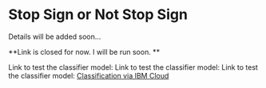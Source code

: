 # Stop Sign or Not Stop Sign

Details will be added soon...


**Link is closed for now. I will be run soon. **

Link to test the classifier model: Link to test the classifier model: Link to test the classifier model: <a href="https://my-classification-app-626164e98569256bb4ebdbc3.mr4ngdkhlwg.eu-gb.codeengine.appdomain.cloud/" target="_blank">Classification via IBM Cloud</a>
